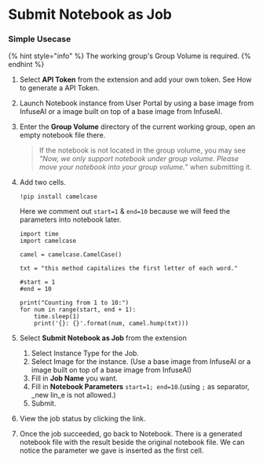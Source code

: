 # Submit Notebook as Job

### Simple Usecase

{% hint style="info" %}
The working group's Group Volume is required.
{% endhint %}

1. Select **API Token** from the extension and add your own token. See How to generate a API Token.
2. Launch Notebook instance from User Portal by using a base image from InfuseAI or a image built on top of a base image from InfuseAI.
3.  Enter the **Group Volume** directory of the current working group, open an empty notebook file there.

    > If the notebook is not located in the group volume, you may see _"Now, we only support notebook under group volume. Please move your notebook into your group volume._" when submitting it.
4.  Add two cells.

    ```
    !pip install camelcase
    ```

    Here we comment out `start=1` & `end=10` because we will feed the parameters into notebook later.

    ```
    import time
    import camelcase

    camel = camelcase.CamelCase()

    txt = "this method capitalizes the first letter of each word."

    #start = 1
    #end = 10

    print("Counting from 1 to 10:")
    for num in range(start, end + 1):
        time.sleep(1)
        print('{}: {}'.format(num, camel.hump(txt)))
    ```
5. Select **Submit Notebook as Job** from the extension
   1. Select Instance Type for the Job.
   2. Select Image for the instance. (Use a base image from InfuseAI or a image built on top of a base image from InfuseAI)
   3. Fill in **Job Name** you want.
   4. Fill in **Notebook Parameters** `start=1; end=10`.(using `;` as separator, _new lin_e is not allowed.)
   5. Submit.
6. View the job status by clicking the link.
7. Once the job succeeded, go back to Notebook. There is a generated notebook file with the result beside the original notebook file. We can notice the parameter we gave is inserted as the first cell.
